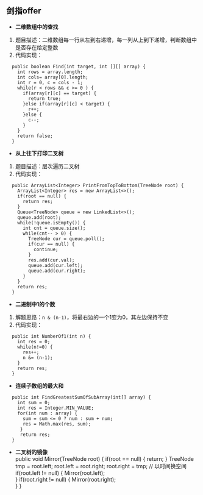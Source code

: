 ## 剑指offer
- **二维数组中的查找**  
1. 题目描述：二维数组每一行从左到右递增，每一列从上到下递增，判断数组中是否存在给定整数  
2. 代码实现：  
```
  public boolean Find(int target, int [][] array) {
    int rows = array.length;
    int cols= array[0].length;
    int r = 0, c = cols - 1;
    while(r < rows && c >= 0 ) {
      if(array[r][c] == target) {
        return true;
      }else if(array[r][c] < target) {
        r++;
      }else {
        c--;
      }
    }
    return false;
  }
```  
- **从上往下打印二叉树**  
1. 题目描述：层次遍历二叉树  
2. 代码实现：  
```
  public ArrayList<Integer> PrintFromTopToBottom(TreeNode root) {
    ArrayList<Integer> res = new ArrayList<>();
    if(root == null) {
      return res;
    }
    Queue<TreeNode> queue = new LinkedList<>();
    queue.add(root);
    while(!queue.isEmpty()) {
      int cnt = queue.size();
      while(cnt-- > 0) {
        TreeNode cur = queue.poll();
        if(cur == null) {
          continue;
        }
        res.add(cur.val);
        queue.add(cur.left);
        queue.add(cur.right);
      }
    }
    return res;
  }
```
- **二进制中1的个数**  
1. 解题思路：`n & (n-1)`，将最右边的一个1变为0，其左边保持不变  
2. 代码实现：  
```
  public int NumberOf1(int n) {
    int res = 0;
    while(n!=0) {
      res++;
      n &= (n-1);
    }
    return res;
  }
```
- **连续子数组的最大和**  
```
  public int FindGreatestSumOfSubArray(int[] array) {
    int sum = 0;
    int res = Integer.MIN_VALUE;
    for(int num : array) {
      sum = sum <= 0 ? num : sum + num;
      res = Math.max(res, sum);
     }
     return res;
  }
```
- **二叉树的镜像**  
public void Mirror(TreeNode root) {
  if(root == null) {
    return;
  }
  TreeNode tmp = root.left;
  root.left = root.right;
  root.right = tmp;
  // 以时间换空间
  if(root.left != null) {
    Mirror(root.left);  
  }
  if(root.right != null) {
    Mirror(root.right);  
  }
}
